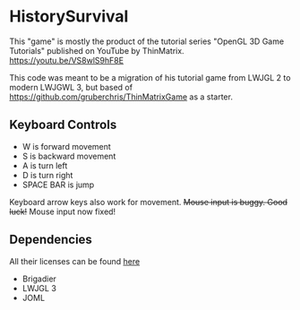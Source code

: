 # HistorySurvival

This "game" is mostly the product of the tutorial series "OpenGL 3D Game Tutorials" published on YouTube by ThinMatrix.
https://youtu.be/VS8wlS9hF8E

This code was meant to be a migration of his tutorial game from LWJGL 2 to modern LWJGWL 3, but based of https://github.com/gruberchris/ThinMatrixGame as a starter.

## Keyboard Controls
* W is forward movement
* S is backward movement
* A is turn left
* D is turn right
* SPACE BAR is jump

Keyboard arrow keys also work for movement. ~~Mouse input is buggy. Good luck!~~ Mouse input now fixed!

## Dependencies
All their licenses can be found [here](3rd_party)
 * Brigadier
 * LWJGL 3
 * JOML
 